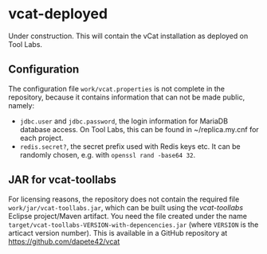 vcat-deployed
=============

Under construction. This will contain the vCat installation as deployed on
Tool Labs.

Configuration
-------------

The configuration file `work/vcat.properties` is not complete in the repository,
because it contains information that can not be made public, namely:

* `jdbc.user` and `jdbc.password`, the login information for MariaDB database
  access. On Tool Labs, this can be found in ~/replica.my.cnf for each project.
* `redis.secret?`, the secret prefix used with Redis keys etc. It can be
  randomly chosen, e.g. with `openssl rand -base64 32`.

JAR for vcat-toollabs
---------------------

For licensing reasons, the repository does not contain the required file
`work/jar/vcat-toollabs.jar`, which can be built using the *vcat-toollabs*
Eclipse project/Maven artifact. You need the file created under the name
`target/vcat-toollabs-VERSION-with-depencencies.jar` (where `VERSION` is
the articact version number). This is available in a GitHub repository at
https://github.com/dapete42/vcat
